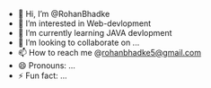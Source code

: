 - 👋 Hi, I’m @RohanBhadke
- 👀 I’m interested in Web-devlopment
- 🌱 I’m currently learning JAVA devlopment
- 💞️ I’m looking to collaborate on ...
- 📫 How to reach me @rohanbhadke5@gmail.com
- 😄 Pronouns: ...
- ⚡ Fun fact: ...

<!---
RohanBhadke/RohanBhadke is a ✨ special ✨ repository because its `README.md` (this file) appears on your GitHub profile.
You can click the Preview link to take a look at your changes.
--->
